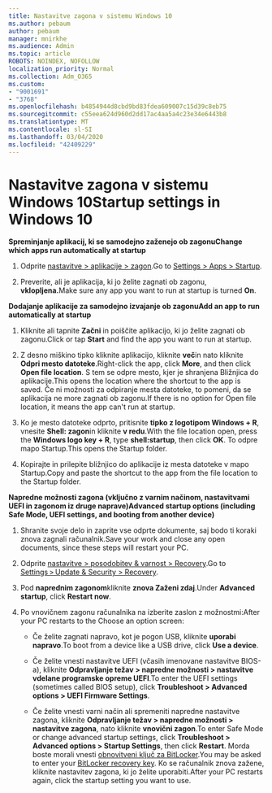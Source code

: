 ```yaml
---
title: Nastavitve zagona v sistemu Windows 10
ms.author: pebaum
author: pebaum
manager: mnirkhe
ms.audience: Admin
ms.topic: article
ROBOTS: NOINDEX, NOFOLLOW
localization_priority: Normal
ms.collection: Adm_O365
ms.custom:
- "9001691"
- "3768"
ms.openlocfilehash: b4854944d8cbd9bd83fdea609007c15d39c8eb75
ms.sourcegitcommit: c55eea624d960d2dd17ac4aa5a4c23e34e6443b8
ms.translationtype: MT
ms.contentlocale: sl-SI
ms.lasthandoff: 03/04/2020
ms.locfileid: "42409229"
---
```

# <a name="startup-settings-in-windows-10"></a><span data-ttu-id="9b10d-102">Nastavitve zagona v sistemu Windows 10</span><span class="sxs-lookup"><span data-stu-id="9b10d-102">Startup settings in Windows 10</span></span>

<span data-ttu-id="9b10d-103">**Spreminjanje aplikacij, ki se samodejno zaženejo ob zagonu**</span><span class="sxs-lookup"><span data-stu-id="9b10d-103">**Change which apps run automatically at startup**</span></span>

1. <span data-ttu-id="9b10d-104">Odprite [nastavitve > aplikacije > zagon](ms-settings:startupapps?activationSource=GetHelp).</span><span class="sxs-lookup"><span data-stu-id="9b10d-104">Go to [Settings > Apps > Startup](ms-settings:startupapps?activationSource=GetHelp).</span></span>

2. <span data-ttu-id="9b10d-105">Preverite, ali je aplikacija, ki jo želite zagnati ob zagonu, **vklopljena.**</span><span class="sxs-lookup"><span data-stu-id="9b10d-105">Make sure any app you want to run at startup is turned **On**.</span></span>

<span data-ttu-id="9b10d-106">**Dodajanje aplikacije za samodejno izvajanje ob zagonu**</span><span class="sxs-lookup"><span data-stu-id="9b10d-106">**Add an app to run automatically at startup**</span></span>

1. <span data-ttu-id="9b10d-107">Kliknite ali tapnite **Začni** in poiščite aplikacijo, ki jo želite zagnati ob zagonu.</span><span class="sxs-lookup"><span data-stu-id="9b10d-107">Click or tap **Start** and find the app you want to run at startup.</span></span>

2. <span data-ttu-id="9b10d-108">Z desno miškino tipko kliknite aplikacijo, kliknite **več**in nato kliknite **Odpri mesto datoteke**.</span><span class="sxs-lookup"><span data-stu-id="9b10d-108">Right-click the app, click **More**, and then click **Open file location**.</span></span> <span data-ttu-id="9b10d-109">S tem se odpre mesto, kjer je shranjena Bližnjica do aplikacije.</span><span class="sxs-lookup"><span data-stu-id="9b10d-109">This opens the location where the shortcut to the app is saved.</span></span> <span data-ttu-id="9b10d-110">Če ni možnosti za odpiranje mesta datoteke, to pomeni, da se aplikacija ne more zagnati ob zagonu.</span><span class="sxs-lookup"><span data-stu-id="9b10d-110">If there is no option for Open file location, it means the app can't run at startup.</span></span>

3. <span data-ttu-id="9b10d-111">Ko je mesto datoteke odprto, pritisnite **tipko z logotipom Windows + R**, vnesite **Shell: zagon**in kliknite **v redu**.</span><span class="sxs-lookup"><span data-stu-id="9b10d-111">With the file location open, press the **Windows logo key  + R**, type **shell:startup**, then click **OK**.</span></span> <span data-ttu-id="9b10d-112">To odpre mapo Startup.</span><span class="sxs-lookup"><span data-stu-id="9b10d-112">This opens the Startup folder.</span></span>

4. <span data-ttu-id="9b10d-113">Kopirajte in prilepite bližnjico do aplikacije iz mesta datoteke v mapo Startup.</span><span class="sxs-lookup"><span data-stu-id="9b10d-113">Copy and paste the shortcut to the app from the file location to the Startup folder.</span></span>

<span data-ttu-id="9b10d-114">**Napredne možnosti zagona (vključno z varnim načinom, nastavitvami UEFI in zagonom iz druge naprave)**</span><span class="sxs-lookup"><span data-stu-id="9b10d-114">**Advanced startup options (including Safe Mode, UEFI settings, and booting from another device)**</span></span>

1. <span data-ttu-id="9b10d-115">Shranite svoje delo in zaprite vse odprte dokumente, saj bodo ti koraki znova zagnali računalnik.</span><span class="sxs-lookup"><span data-stu-id="9b10d-115">Save your work and close any open documents, since these steps will restart your PC.</span></span>

2. <span data-ttu-id="9b10d-116">Odprite [nastavitve > posodobitev & varnost > Recovery](ms-settings:recovery?activationSource=GetHelp).</span><span class="sxs-lookup"><span data-stu-id="9b10d-116">Go to [Settings > Update & Security > Recovery](ms-settings:recovery?activationSource=GetHelp).</span></span>

3. <span data-ttu-id="9b10d-117">Pod **naprednim zagonom**kliknite **znova Zaženi zdaj**.</span><span class="sxs-lookup"><span data-stu-id="9b10d-117">Under **Advanced startup**, click **Restart now**.</span></span> 

4. <span data-ttu-id="9b10d-118">Po vnovičnem zagonu računalnika na izberite zaslon z možnostmi:</span><span class="sxs-lookup"><span data-stu-id="9b10d-118">After your PC restarts to the Choose an option screen:</span></span>

    - <span data-ttu-id="9b10d-119">Če želite zagnati napravo, kot je pogon USB, kliknite **uporabi napravo**.</span><span class="sxs-lookup"><span data-stu-id="9b10d-119">To boot from a device like a USB drive, click **Use a device**.</span></span>

    - <span data-ttu-id="9b10d-120">Če želite vnesti nastavitve UEFI (včasih imenovane nastavitve BIOS-a), kliknite **Odpravljanje težav > napredne možnosti > nastavitve vdelane programske opreme UEFI**.</span><span class="sxs-lookup"><span data-stu-id="9b10d-120">To enter the UEFI settings (sometimes called BIOS setup), click **Troubleshoot > Advanced options > UEFI Firmware Settings**.</span></span> 

    - <span data-ttu-id="9b10d-121">Če želite vnesti varni način ali spremeniti napredne nastavitve zagona, kliknite **Odpravljanje težav > napredne možnosti > nastavitve zagona**, nato kliknite **vnovični zagon**.</span><span class="sxs-lookup"><span data-stu-id="9b10d-121">To enter Safe Mode or change advanced startup settings, click **Troubleshoot > Advanced options > Startup Settings**, then click **Restart**.</span></span> <span data-ttu-id="9b10d-122">Morda boste morali vnesti [obnovitveni ključ za BitLocker](https://support.microsoft.com/help/4026181/windows-10-find-my-bitlocker-recovery-key).</span><span class="sxs-lookup"><span data-stu-id="9b10d-122">You may be asked to enter your [BitLocker recovery key](https://support.microsoft.com/help/4026181/windows-10-find-my-bitlocker-recovery-key).</span></span> <span data-ttu-id="9b10d-123">Ko se računalnik znova zažene, kliknite nastavitev zagona, ki jo želite uporabiti.</span><span class="sxs-lookup"><span data-stu-id="9b10d-123">After your PC restarts again, click the startup setting you want to use.</span></span>